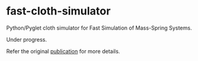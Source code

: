 # fast-cloth-simulator
Python/Pyglet cloth simulator for Fast Simulation of Mass-Spring Systems.


Under progress.

Refer the original [publication](https://www.cs.utah.edu/~ladislav/liu13fast/liu13fast.pdf) for more details.
